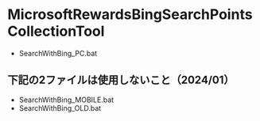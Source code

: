 # MicrosoftRewardsBingSearchPointsCollectionTool

- SearchWithBing_PC.bat

## 下記の2ファイルは使用しないこと（2024/01）
- SearchWithBing_MOBILE.bat
- SearchWithBing_OLD.bat